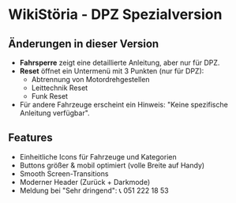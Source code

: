 # WikiStöria - DPZ Spezialversion

## Änderungen in dieser Version
- **Fahrsperre** zeigt eine detaillierte Anleitung, aber nur für DPZ.
- **Reset** öffnet ein Untermenü mit 3 Punkten (nur für DPZ):
  - Abtrennung von Motordrehgestellen
  - Leittechnik Reset
  - Funk Reset
- Für andere Fahrzeuge erscheint ein Hinweis: "Keine spezifische Anleitung verfügbar".

## Features
- Einheitliche Icons für Fahrzeuge und Kategorien
- Buttons größer & mobil optimiert (volle Breite auf Handy)
- Smooth Screen-Transitions
- Moderner Header (Zurück + Darkmode)
- Meldung bei "Sehr dringend": 📞 051 222 18 53
